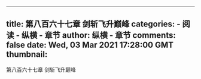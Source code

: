 
---
title: 第八百六十七章  剑斩飞升巅峰
categories: 
    - 阅读
    - 纵横 - 章节
author: 纵横 - 章节
comments: false
date: Wed, 03 Mar 2021 17:28:00 GMT
thumbnail: 
---

<div>   
第八百六十七章  剑斩飞升巅峰  
</div>
            
